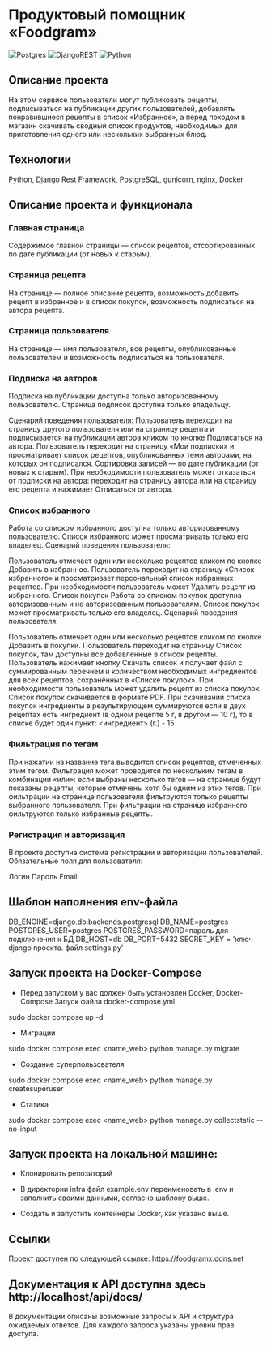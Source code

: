 # Продуктовый помощник «Foodgram»

![Postgres](https://img.shields.io/badge/postgres-%23316192.svg?style=for-the-badge&logo=postgresql&logoColor=white)
![DjangoREST](https://img.shields.io/badge/DJANGO-REST-ff1709?style=for-the-badge&logo=django&logoColor=white&color=ff1709&labelColor=gray)
![Python](https://img.shields.io/badge/python-3670A0?style=for-the-badge&logo=python&logoColor=ffdd54)

## Описание проекта
На этом сервисе пользователи могут публиковать рецепты, подписываться на публикации других пользователей, добавлять понравившиеся рецепты в список «Избранное», а перед походом в магазин скачивать сводный список продуктов, необходимых для приготовления одного или нескольких выбранных блюд.

## Технологии
Python, Django Rest Framework, PostgreSQL, gunicorn, nginx, Docker

## Описание проекта и функционала
### Главная страница
 Содержимое главной страницы — список рецептов, отсортированных по дате публикации (от новых к старым).

### Страница рецепта
На странице — полное описание рецепта, возможность добавить рецепт в избранное и в список покупок, возможность подписаться на автора рецепта.

### Страница пользователя
На странице — имя пользователя, все рецепты, опубликованные пользователем и возможность подписаться на пользователя.

### Подписка на авторов
Подписка на публикации доступна только авторизованному пользователю. Страница подписок доступна только владельцу.

Сценарий поведения пользователя:
Пользователь переходит на страницу другого пользователя или на страницу рецепта и подписывается на публикации автора кликом по кнопке Подписаться на автора.
Пользователь переходит на страницу «Мои подписки» и просматривает список рецептов, опубликованных теми авторами, на которых он подписался. Сортировка записей — по дате публикации (от новых к старым).
При необходимости пользователь может отказаться от подписки на автора: переходит на страницу автора или на страницу его рецепта и нажимает Отписаться от автора.

### Список избранного
Работа со списком избранного доступна только авторизованному пользователю. Список избранного может просматривать только его владелец. Сценарий поведения пользователя:

Пользователь отмечает один или несколько рецептов кликом по кнопке Добавить в избранное.
Пользователь переходит на страницу «Список избранного» и просматривает персональный список избранных рецептов.
При необходимости пользователь может Удалить рецепт из избранного.
Список покупок
Работа со списком покупок доступна авторизованным и не авторизованным пользователям. Список покупок может просматривать только его владелец. Сценарий поведения пользователя:

Пользователь отмечает один или несколько рецептов кликом по кнопке Добавить в покупки.
Пользователь переходит на страницу Список покупок, там доступны все добавленные в список рецепты. Пользователь нажимает кнопку Скачать список и получает файл с суммированным перечнем и количеством необходимых ингредиентов для всех рецептов, сохранённых в «Списке покупок».
При необходимости пользователь может удалить рецепт из списка покупок.
Список покупок скачивается в формате PDF. При скачивании списка покупок ингредиенты в результирующем суммируются если в двух рецептах есть ингредиент (в одном рецепте 5 г, в другом — 10 г), то в списке будет один пункт: <ингредиент> (г.) - 15

### Фильтрация по тегам
При нажатии на название тега выводится список рецептов, отмеченных этим тегом. Фильтрация может проводится по нескольким тегам в комбинации «или»: если выбраны несколько тегов — на странице будут показаны рецепты, которые отмечены хотя бы одним из этих тегов. При фильтрации на странице пользователя фильтруются только рецепты выбранного пользователя. При фильтрации на странице избранного фильтруются только избранные рецепты.

### Регистрация и авторизация
В проекте доступна система регистрации и авторизации пользователей. Обязательные поля для пользователя:

Логин
Пароль
Email

## Шаблон наполнения env-файла
DB_ENGINE=django.db.backends.postgresql
DB_NAME=postgres
POSTGRES_USER=postgres
POSTGRES_PASSWORD=пароль для подключения к БД
DB_HOST=db
DB_PORT=5432
SECRET_KEY = 'ключ django проекта. файл settings.py'

## Запуск проекта на Docker-Compose
- Перед запуском у вас должен быть установлен Docker, Docker-Compose
Запуск файла docker-compose.yml

sudo docker compose up -d
- Миграции

sudo docker compose exec <name_web> python manage.py migrate
- Создание суперпользователя

sudo docker compose exec <name_web> python manage.py createsuperuser
- Статика

sudo docker compose exec <name_web> python manage.py collectstatic --no-input


## Запуск проекта на локальной машине:
- Клонировать репозиторий

- В директории infra файл example.env переименовать в .env и заполнить своими данными,
согласно шаблону выше. 

- Создать и запустить контейнеры Docker, как указано выше. 

## Ссылки
   Проект доступен по следующей ссылке: https://foodgramx.ddns.net

## Документация к API доступна здесь http://localhost/api/docs/

В документации описаны возможные запросы к API и структура ожидаемых ответов. Для каждого запроса указаны уровни прав доступа.
